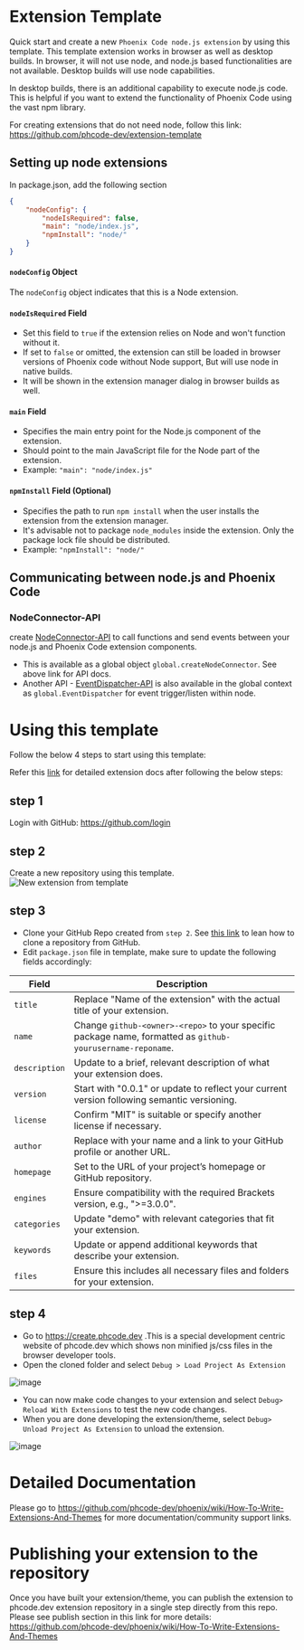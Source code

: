 # Extension Template

Quick start and create a new `Phoenix Code node.js extension` by using this template. This
template extension works in browser as well as desktop builds. In browser, it
will not use node, and node.js based functionalities are not available. Desktop
builds will use node capabilities.

In desktop builds, there is an additional capability to execute node.js code.
This is helpful if you want to extend the functionality of Phoenix Code using
the vast npm library.

For creating extensions that do not need node, follow this link:
https://github.com/phcode-dev/extension-template

## Setting up node extensions

In package.json, add the following section

```json
{
    "nodeConfig": {
        "nodeIsRequired": false,
        "main": "node/index.js",
        "npmInstall": "node/"
    }
}
```

#### `nodeConfig` Object

The `nodeConfig` object indicates that this is a Node extension.

#### `nodeIsRequired` Field

-   Set this field to `true` if the extension relies on Node and won't function
    without it.
-   If set to `false` or omitted, the extension can still be loaded in browser
    versions of Phoenix code without Node support, But will use node in native
    builds.
-   It will be shown in the extension manager dialog in browser builds as well.

#### `main` Field

-   Specifies the main entry point for the Node.js component of the extension.
-   Should point to the main JavaScript file for the Node part of the extension.
-   Example: `"main": "node/index.js"`

#### `npmInstall` Field (Optional)

-   Specifies the path to run `npm install` when the user installs the extension
    from the extension manager.
-   It's advisable not to package `node_modules` inside the extension. Only the
    package lock file should be distributed.
-   Example: `"npmInstall": "node/"`

## Communicating between node.js and Phoenix Code

### NodeConnector-API

create
[NodeConnector-API](https://github.com/phcode-dev/phoenix/wiki/NodeConnector-API)
to call functions and send events between your node.js and Phoenix Code
extension components.

-   This is available as a global object `global.createNodeConnector`. See above
    link for API docs.
-   Another API -
    [EventDispatcher-API](https://github.com/phcode-dev/phoenix/wiki/EventDispatcher-API)
    is also available in the global context as `global.EventDispatcher` for
    event trigger/listen within node.

# Using this template

Follow the below 4 steps to start using this template:

Refer this
[link](https://github.com/phcode-dev/phoenix/wiki/How-To-Write-Extensions-And-Themes)
for detailed extension docs after following the below steps:

## step 1

Login with GitHub: https://github.com/login

## step 2

Create a new repository using this template.
![New extension from template](https://user-images.githubusercontent.com/5336369/223931565-2708e516-a422-4e7b-9d89-9ac48c919c3d.gif)

## step 3

-   Clone your GitHub Repo created from `step 2`. See
    [this link](https://docs.github.com/en/repositories/creating-and-managing-repositories/cloning-a-repository)
    to lean how to clone a repository from GitHub.
-   Edit `package.json` file in template, make sure to update the following fields accordingly:

| Field       | Description                                                            |
|-------------|------------------------------------------------------------------------|
| `title`     | Replace "Name of the extension" with the actual title of your extension. |
| `name`      | Change `github-<owner>-<repo>` to your specific package name, formatted as `github-yourusername-reponame`. |
| `description` | Update to a brief, relevant description of what your extension does.  |
| `version`   | Start with "0.0.1" or update to reflect your current version following semantic versioning. |
| `license`   | Confirm "MIT" is suitable or specify another license if necessary.     |
| `author`    | Replace with your name and a link to your GitHub profile or another URL. |
| `homepage`  | Set to the URL of your project’s homepage or GitHub repository.        |
| `engines`   | Ensure compatibility with the required Brackets version, e.g., ">=3.0.0". |
| `categories`| Update "demo" with relevant categories that fit your extension.         |
| `keywords`  | Update or append additional keywords that describe your extension.    |
| `files`     | Ensure this includes all necessary files and folders for your extension. |



## step 4

-   Go to https://create.phcode.dev .This is a special development centric
    website of phcode.dev which shows non minified js/css files in the browser
    developer tools.
-   Open the cloned folder and select `Debug > Load Project As Extension`

![image](https://user-images.githubusercontent.com/5336369/224746152-0416a862-891a-4fe1-b9dd-09add25a6cc0.png)

-   You can now make code changes to your extension and select
    `Debug> Reload With Extensions` to test the new code changes.
-   When you are done developing the extension/theme, select
    `Debug> Unload Project As Extension` to unload the extension.

![image](https://user-images.githubusercontent.com/5336369/224747590-556dff1d-5b29-41c3-88a0-3ce72ab643d0.png)

# Detailed Documentation

Please go to
https://github.com/phcode-dev/phoenix/wiki/How-To-Write-Extensions-And-Themes
for more documentation/community support links.

# Publishing your extension to the repository

Once you have built your extension/theme, you can publish the extension to
phcode.dev extension repository in a single step directly from this repo. Please
see publish section in this link for more details:
https://github.com/phcode-dev/phoenix/wiki/How-To-Write-Extensions-And-Themes
